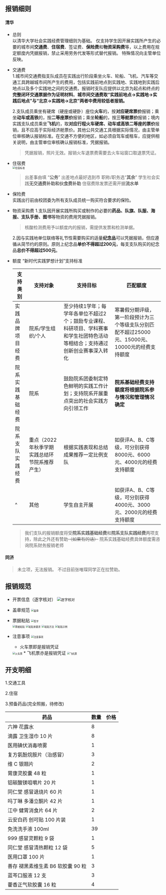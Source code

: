 ## 报销细则

#### 清华
* 总则    
	以清华大学社会实践经费管理细则为基础。
	仅支持学生因开展实践所产生的必要的城市间**交通费**、**住宿费**、签证费、**保险费**和**物资采购费**等，以上费用在规定额度内凭据报销，禁止采用劳务代发等形式替代报销。
	特殊情况向主管单位反映。

* 交通费  
	1.城市间交通费指支队成员在实践出行阶段乘坐火车、轮船、飞机、汽车等交通工具跨越城市间所产生的费用，包括实践前地点到实践地、实践地到实践后地点以及多个实践地之间的交通费。报销时支队应提供以北京为起点和终点的**完整闭环交通票据作为证明材料**。**城市间交通费取“实践前地点→实践地→实践后地点”与“北京→实践地→北京”两者中费用较低者报销。**  
	
	2.支队成员乘坐有硬席（硬座或硬卧）座位**火车**的，按**对应硬席票价**报销；乘坐**动车或高铁**的，按**二等座票价**报销；乘坐**轮船**的，按**三等舱票价**报销；境内实践支队成员乘坐**飞机**的，取**对应行程火车硬席、动车或高铁二等座的票价**报销，且不应高于实际经济舱票价。其他公共交通工具根据实际情况，由主管单位审核确认报销标准。在交通不方便的地区，如必须自驾车或租车，应提供相关说明，由主管单位审核确认报销标准，凭据报销。  
	
	> 凭据报销，照片无效。报销火车退票费需要去火车站窗口取退票凭证。
	
* 住宿费  
	<img src="./pictures/住宿标准.png" alt="住宿标准" style="zoom:55%;" /> 
	
	> 出差事由填 “**公务**”
	> 出差地点最好选到市
	> 职称/职务选“**其余**”
	> 学生社会实践**无交通费补助和伙食费补助**
	> 住宿费除发票还需开据**流水单**
	
* 保险费  
	实践出行前由校团委为所有支队成员统一购买符合要求的保险。  
	
* 物资采购费
	1.支队因开展实践所购买或制作的必要的**药品、队旗、队服、海报、支队手册、图书**等物资的费用凭据报销。
	
  > 核酸检测费用予以额度内的报销，需提供发票和检测单据。   
	
	2.因与实践地单位联络等礼节性需要购买的适量**纪念品**可以凭据报销，但应遵循从简节约的原则。原则上纪念品**单价不得超过200元**，每支支队购买的纪念品**总价不得超过500元**。  
	
* 额度
	“新时代实践梦想计划”支持标准
	
	|支持类别|支持对象|支持目标|匹配额度|
	|---|---|---|---|
	|实践品牌项目经费|院系/学生组织/个人|至少持续1学年；每学年各单位不超过2个；鼓励专业课程、科研项目、学科赛事和学生社团特色活动等相结合；支持通过创新创业赛事深入转化|寒暑假分期评级，第一阶段预计为三个等级支队分别匹配不超过25000元、15000元、10000元的经费支持额度|
	|院系实践基础经费|院系|鼓励院系团委制定特色鲜明的实践工作计划；支持院系开展重点突出的社会实践方向引领工作|**院系基础经费支持额度将根据院系参与情况和管理情况确定**|
	|院系支队实践经费|重点（2022年秋季学期实践总结环节院系推荐产生）|根据实践表现和总结成果推荐一定比例支队|如获评A、B、C等级，可分别获得8000元、6000元、4000元的经费支持额度|
	|^|其他|学生自主开展|如获评A、B、C等级，可分别获得4000元、3000元、2000元的经费支持额度|

	> 我们支队的报销额度将受**院系实践基础经费**和**院系支队实践经费**两项支持，除此之外还有赞助~~（如果有的话）~~
	> 院系实践基础经费具体额度需咨询院系财务报销老师


#### 同济  

> 未立项，无法报销。
> 不过目前张唯琛同学正在拉赞助。


## 报销规范

* 开票信息（逐字核对）
	<img src="./pictures/开票信息.png" alt="逐字核对" style="zoom: 80%;" />  

* 盖章规范
	<img src="./pictures/盖章规范.png" alt="盖章" style="zoom:55%;" />  

* 票据粘贴
	<img src="./pictures/签字规范.png" alt="签字" style="zoom:55%;">  
	<img src="./pictures/票据粘贴.png" alt="票据粘贴" style="zoom:55%;" />
	<img src="./pictures/粘贴单要求.png" alt="粘贴单要求" style="zoom:55%;" />
	<img src="./pictures/粘贴方法.png" alt="粘贴方法" style="zoom:55%;" />
	<img src="./pictures/粘贴示例.png" alt="粘贴示例" style="zoom:55%;" />
* 注意事项
	<img src="./pictures/注意事项.png" alt="注意事项" style="zoom:55%;" />  
	* 火车票即是报销凭证
	<img src="./pictures/火车票.png" alt="火车票" style="zoom:55%;" />  
	* 飞机票亦是报销凭证
	<img src="./pictures/飞机票.png" alt="飞机票" style="zoom:55%;" />  
	
## 开支明细

1.交通工具

2.住宿

3.预备药品(完全照搬，待修改)

| 药品 | 数量 | 价格 |
| ---- | ---- | ---- |
|六神 花露水 |8||
滴露 卫生湿巾 10 片| 8||
医用碘伏消毒喷雾| 1||
复方氨酚烷胺片（治感冒） |3||
维 C 银翘片| 2||
胃康灵胶囊 48 粒| 1||
铝碳酸镁咀嚼片 20 片 |1||
同仁堂 感冒退烧片 60 片| 1||
吗丁啉 多潘立酮片 42 片| 1||
江中 健胃消食片 64 片 |2||
云安白药 创可贴 100 片装 |1||
免洗洗手液 100ml |39||
999 感冒灵颗粒 9 袋 |1||
同仁堂 感冒清热颗粒 12 袋 |5||
医用口罩 100 片 |1||
善存 褪黑素维生素 B6 软胶囊 90 粒 |3||
蓝芩口服液 12 支 |3||
藿香正气软胶囊 16 粒| 4||

